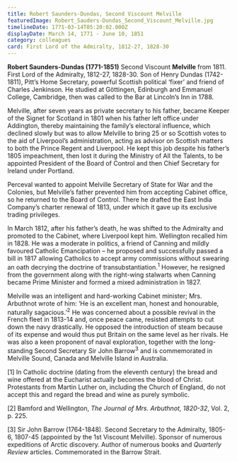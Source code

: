 ```yaml
---
title: Robert Saunders-Dundas, Second Viscount Melville
featuredImage: Robert_Sauders-Dundas_Second_Viscount_Melville.jpg
timelineDate: 1771-03-14T05:20:02.000Z
displayDate: March 14, 1771 - June 10, 1851
category: colleagues
card: First Lord of the Admiralty, 1812-27, 1828-30
---
```


**Robert Saunders-Dundas (1771-1851)** Second Viscount **Melville** from 1811. First Lord of the Admiralty, 1812-27, 1828-30. Son of Henry Dundas (1742-1811), Pitt’s Home Secretary, powerful Scottish political ‘fixer’ and friend of Charles Jenkinson. He studied at Göttingen, Edinburgh and Emmanuel College, Cambridge, then was called to the Bar at Lincoln’s Inn in 1788.

Melville, after seven years as private secretary to his father, became Keeper of the Signet for Scotland in 1801 when his father left office under Addington, thereby maintaining the family’s electoral influence, which declined slowly but was to allow Melville to bring 25 or so Scottish votes to the aid of Liverpool’s administration, acting as advisor on Scottish matters to both the Prince Regent and Liverpool. He kept this job despite his father’s 1805 impeachment, then lost it during the Ministry of All the Talents, to be appointed President of the Board of Control and then Chief Secretary for Ireland under Portland.

Perceval wanted to appoint Melville Secretary of State for War and the Colonies, but Melville’s father prevented him from accepting Cabinet office, so he returned to the Board of Control. There he drafted the East India Company’s charter renewal of 1813, under which it gave up its exclusive trading privileges.

In March 1812, after his father’s death, he was shifted to the Admiralty and promoted to the Cabinet, where Liverpool kept him. Wellington recalled him in 1828. He was a moderate in politics, a friend of Canning and mildly favoured Catholic Emancipation – he proposed and successfully passed a bill in 1817 allowing Catholics to accept army commissions without swearing an oath decrying the doctrine of transubstantiation.<sup>1</sup> However, he resigned from the government along with the right-wing stalwarts when Canning became Prime Minister and formed a mixed administration in 1827.

Melville was an intelligent and hard-working Cabinet minister; Mrs. Arbuthnot wrote of him: ‘He is an excellent man, honest and honourable, naturally sagacious.’<sup>2</sup> He was concerned about a possible revival in the French fleet in 1813-14 and, once peace came, resisted attempts to cut down the navy drastically. He opposed the introduction of steam because of its expense and would thus put Britain on the same level as her rivals. He was also a keen proponent of naval exploration, together with the long-standing Second Secretary Sir John Barrow<sup>3</sup> and is commemorated in Melville Sound, Canada and Melville Island in Australia.

\[1] In Catholic doctrine (dating from the eleventh century) the bread and wine offered at the Eucharist actually becomes the blood of Christ. Protestants from Martin Luther on, including the Church of England, do not accept this and regard the bread and wine as purely symbolic.

\[2] Bamford and Wellington, _The Journal of Mrs. Arbuthnot, 1820-32_, Vol. 2, p. 225.

\[3] Sir John Barrow (1764-1848). Second Secretary to the Admiralty, 1805-6, 1807-45 (appointed by the 1st Viscount Melville). Sponsor of numerous expeditions of Arctic discovery. Author of numerous books and _Quarterly Review_ articles. Commemorated in the Barrow Strait.
